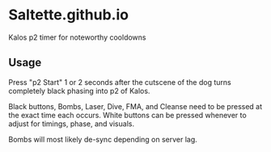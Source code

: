 # Saltette.github.io

Kalos p2 timer for noteworthy cooldowns

## Usage

Press "p2 Start" 1 or 2 seconds after the cutscene of the dog turns completely black phasing into p2 of Kalos.

Black buttons, Bombs, Laser, Dive, FMA, and Cleanse need to be pressed at the exact time each occurs.
White buttons can be pressed whenever to adjust for timings, phase, and visuals.

Bombs will most likely de-sync depending on server lag.

